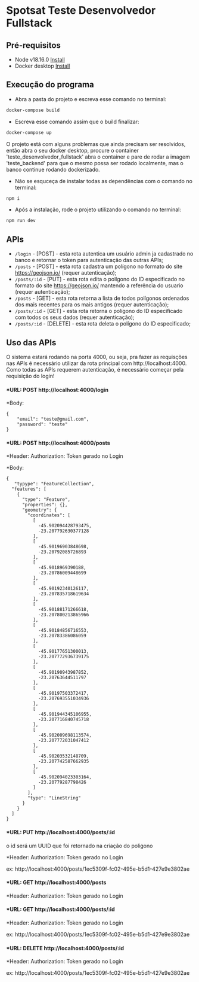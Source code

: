 # Spotsat Teste Desenvolvedor Fullstack

## Pré-requisitos

- Node v18.16.0 [Install](https://nodejs.org/en/download/releases)
- Docker desktop [Install](https://www.docker.com/products/docker-desktop/)


## Execução do programa


- Abra a pasta do projeto e escreva esse comando no terminal:

```bash
docker-compose build
```

- Escreva esse comando assim que o build finalizar:

```bash
docker-compose up
```

O projeto está com alguns problemas que ainda precisam ser resolvidos, então abra o seu docker desktop, procure o container 'teste_desenvolvedor_fullstack' abra o container e pare de rodar a imagem 'teste_backend' para que o mesmo possa ser rodado localmente, mas o banco continue rodando dockerizado.

- Não se esquceça de instalar todas as dependências com o comando no terminal:
 
 ```bash
npm i
```

- Após a instalação, rode o projeto utilizando o comando no terminal:


 ```bash
npm run dev
```


## APIs
- `/login` - [POST] - esta rota autentica um usuário admin ja cadastrado no banco e retornar o token para autenticação das outras APIs;
- `/posts` - [POST] - esta rota cadastra um polígono no formato do site  https://geojson.io/ (requer autenticação);
- `/posts/:id` - [PUT] - esta rota edita o polígono do ID especificado no formato do site  https://geojson.io/ mantendo a referência do usuario (requer autenticação);
- `/posts` - [GET] - esta rota retorna a lista de todos polígonos ordenados dos mais recentes para os mais antigos (requer autenticação);
- `/posts/:id` - [GET] - esta rota retorna o polígono do ID especificado com todos os seus dados (requer autenticação);
- `/posts/:id` - [DELETE] - esta rota deleta o polígono do ID especificado;


## Uso das APIs

O sistema estará rodando na porta 4000, ou seja, pra fazer as requisções nas APIs é necessário utilizar da rota principal com http://localhost:4000. Como todas as APIs requerem autenticação, é necessário começar pela requisição do login!

#### *URL: POST http://localhost:4000/login

*Body:
```
{
    "email": "teste@gmail.com",
    "password": "teste"
}
```



#### *URL: POST http://localhost:4000/posts

*Header: Authorization: Token gerado no Login

*Body:
```
{
   "typype": "FeatureCollection",
  "features": [
    {
      "type": "Feature",
      "properties": {},
      "geometry": {
        "coordinates": [
          [
            -45.902094428793475,
            -23.207792630377128
          ],
          [
            -45.90196903848698,
            -23.20792085726893
          ],
          [
            -45.9018969390188,
            -23.20786009448699
          ],
          [
            -45.90192340126117,
            -23.207835718619634
          ],
          [
            -45.90188171266618,
            -23.207800213865966
          ],
          [
            -45.90184856716553,
            -23.20783386086059
          ],
          [
            -45.90177651300013,
            -23.207772936739175
          ],
          [
            -45.90190943987852,
            -23.20763644511797
          ],
          [
            -45.90197503372417,
            -23.207693551034936
          ],
          [
            -45.901944345106955,
            -23.207716840745718
          ],
          [
            -45.902009698113574,
            -23.207772031047412
          ],
          [
            -45.90203532148709,
            -23.207742587662935
          ],
          [
            -45.902094023303164,
            -23.20779287798426
          ]
        ],
        "type": "LineString"
      }
    }
  ]
}
```




#### *URL: PUT http://localhost:4000/posts/:id

o id será um UUID que foi retornado na criação do poligono

*Header: Authorization: Token gerado no Login

ex: http://localhost:4000/posts/1ec5309f-fc02-495e-b5d1-427e9e3802ae



#### *URL: GET http://localhost:4000/posts

*Header: Authorization: Token gerado no Login



#### *URL: GET http://localhost:4000/posts/:id

*Header: Authorization: Token gerado no Login

ex: http://localhost:4000/posts/1ec5309f-fc02-495e-b5d1-427e9e3802ae



#### *URL: DELETE http://localhost:4000/posts/:id

*Header: Authorization: Token gerado no Login

ex: http://localhost:4000/posts/1ec5309f-fc02-495e-b5d1-427e9e3802ae
